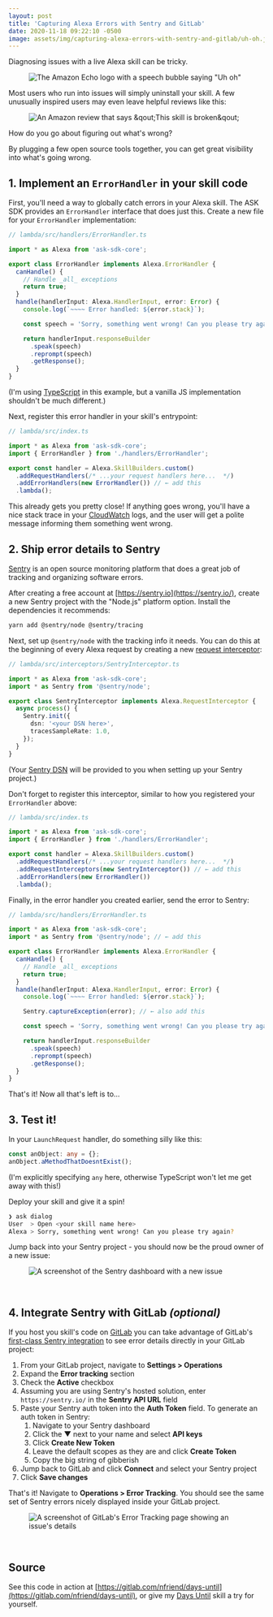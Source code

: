 ```yaml
---
layout: post
title: 'Capturing Alexa Errors with Sentry and GitLab'
date: 2020-11-18 09:22:10 -0500
image: assets/img/capturing-alexa-errors-with-sentry-and-gitlab/uh-oh.jpg
---
```


Diagnosing issues with a live Alexa skill can be tricky.

<figure>
    <img src="{{ 'assets/img/capturing-alexa-errors-with-sentry-and-gitlab/uh-oh.jpg' | relative_url }}" alt="The Amazon Echo logo with a speech bubble saying &quot;Uh oh&quot;" />
</figure>

Most users who run into issues will simply uninstall your skill. A few unusually
inspired users may even leave helpful reviews like this:

<figure>
    <img class="bordered" src="{{ 'assets/img/capturing-alexa-errors-with-sentry-and-gitlab/this-skill-is-broken.png' | relative_url }}" alt="An Amazon review that says &qout;This skill is broken&qout;" />
</figure>

How do you go about figuring out what's wrong?

By plugging a few open source tools together, you can get great visibility into
what's going wrong.

## 1. Implement an `ErrorHandler` in your skill code

First, you'll need a way to globally catch errors in your Alexa skill. The ASK
SDK provides an `ErrorHandler` interface that does just this. Create a new file
for your `ErrorHandler` implementation:

```ts
// lambda/src/handlers/ErrorHandler.ts

import * as Alexa from 'ask-sdk-core';

export class ErrorHandler implements Alexa.ErrorHandler {
  canHandle() {
    // Handle _all_ exceptions
    return true;
  }
  handle(handlerInput: Alexa.HandlerInput, error: Error) {
    console.log(`~~~~ Error handled: ${error.stack}`);

    const speech = 'Sorry, something went wrong! Can you please try again?';

    return handlerInput.responseBuilder
      .speak(speech)
      .reprompt(speech)
      .getResponse();
  }
}
```

(I'm using [TypeScript](https://www.typescriptlang.org/) in this example, but a
vanilla JS implementation shouldn't be much different.)

Next, register this error handler in your skill's entrypoint:

```ts
// lambda/src/index.ts

import * as Alexa from 'ask-sdk-core';
import { ErrorHandler } from './handlers/ErrorHandler';

export const handler = Alexa.SkillBuilders.custom()
  .addRequestHandlers(/* ...your request handlers here...  */)
  .addErrorHandlers(new ErrorHandler()) // ← add this
  .lambda();
```

This already gets you pretty close! If anything goes wrong, you'll have a nice
stack trace in your [CloudWatch](https://aws.amazon.com/cloudwatch/) logs, and
the user will get a polite message informing them something went wrong.

## 2. Ship error details to Sentry

[Sentry](https://sentry.io/welcome/) is an open source monitoring platform that
does a great job of tracking and organizing software errors.

After creating a free account at [https://sentry.io](https://sentry.io/), create
a new Sentry project with the "Node.js" platform option. Install the
dependencies it recommends:

```bash
yarn add @sentry/node @sentry/tracing
```

Next, set up `@sentry/node` with the tracking info it needs. You can do this at
the beginning of every Alexa request by creating a new [request
interceptor](https://developer.amazon.com/blogs/alexa/post/0e2015e1-8be3-4513-94cb-da000c2c9db0/what-s-new-with-request-and-response-interceptors-in-the-alexa-skills-kit-sdk-for-node-js):

```ts
// lambda/src/interceptors/SentryInterceptor.ts

import * as Alexa from 'ask-sdk-core';
import * as Sentry from '@sentry/node';

export class SentryInterceptor implements Alexa.RequestInterceptor {
  async process() {
    Sentry.init({
      dsn: '<your DSN here>',
      tracesSampleRate: 1.0,
    });
  }
}
```

(Your [Sentry DSN](https://docs.sentry.io/product/sentry-basics/dsn-explainer/)
will be provided to you when setting up your Sentry project.)

Don't forget to register this interceptor, similar to how you registered your
`ErrorHandler` above:

```ts
// lambda/src/index.ts

import * as Alexa from 'ask-sdk-core';
import { ErrorHandler } from './handlers/ErrorHandler';

export const handler = Alexa.SkillBuilders.custom()
  .addRequestHandlers(/* ...your request handlers here...  */)
  .addRequestInterceptors(new SentryInterceptor()) // ← add this
  .addErrorHandlers(new ErrorHandler())
  .lambda();
```

Finally, in the error handler you created earlier, send the error to Sentry:

```ts
// lambda/src/handlers/ErrorHandler.ts

import * as Alexa from 'ask-sdk-core';
import * as Sentry from '@sentry/node'; // ← add this

export class ErrorHandler implements Alexa.ErrorHandler {
  canHandle() {
    // Handle _all_ exceptions
    return true;
  }
  handle(handlerInput: Alexa.HandlerInput, error: Error) {
    console.log(`~~~~ Error handled: ${error.stack}`);

    Sentry.captureException(error); // ← also add this

    const speech = 'Sorry, something went wrong! Can you please try again?';

    return handlerInput.responseBuilder
      .speak(speech)
      .reprompt(speech)
      .getResponse();
  }
}
```

That's it! Now all that's left is to...

## 3. Test it!

In your `LaunchRequest` handler, do something silly like this:

```ts
const anObject: any = {};
anObject.aMethodThatDoesntExist();
```

(I'm explicitly specifying `any` here, otherwise TypeScript won't let me get
away with this!)

Deploy your skill and give it a spin!

```bash
❯ ask dialog
User  > Open <your skill name here>
Alexa > Sorry, something went wrong! Can you please try again?
```

Jump back into your Sentry project - you should now be the proud owner of a new
issue:

<figure>
    <img class="bordered" src="{{ 'assets/img/capturing-alexa-errors-with-sentry-and-gitlab/sentry-screenshot.png' | relative_url }}" alt="A screenshot of the Sentry dashboard with a new issue" />
</figure><br>

## 4. Integrate Sentry with GitLab _(optional)_

If you host you skill's code on [GitLab](https://about.gitlab.com/) you can take
advantage of GitLab's [first-class Sentry
integration](https://docs.gitlab.com/ee/operations/error_tracking.html) to see
error details directly in your GitLab project:

1. From your GitLab project, navigate to **Settings > Operations**
1. Expand the **Error tracking** section
1. Check the **Active** checkbox
1. Assuming you are using Sentry's hosted solution, enter `https://sentry.io/`
   in the **Sentry API URL** field
1. Paste your Sentry auth token into the **Auth Token** field. To generate an
   auth token in Sentry:
   1. Navigate to your Sentry dashboard
   1. Click the ▼ next to your name and select **API keys**
   1. Click **Create New Token**
   1. Leave the default scopes as they are and click **Create Token**
   1. Copy the big string of gibberish
1. Jump back to GitLab and click **Connect** and select your Sentry project
1. Click **Save changes**

That's it! Navigate to **Operations > Error Tracking**. You should see the same
set of Sentry errors nicely displayed inside your GitLab project.

<figure>
    <img class="bordered" src="{{ 'assets/img/capturing-alexa-errors-with-sentry-and-gitlab/gitlab-error-tracking-screenshot.png' | relative_url }}" alt="A screenshot of GitLab's Error Tracking page showing an issue's details" />
</figure><br>

## Source

See this code in action at
[https://gitlab.com/nfriend/days-until](https://gitlab.com/nfriend/days-until),
or give my [Days Until](https://www.amazon.com/dp/B0759KJ8D2) skill a try for
yourself.
